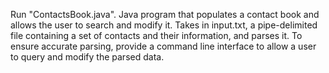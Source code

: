 Run "ContactsBook.java".
Java program that populates a contact book and allows the user to search and modify it.
Takes in input.txt, a pipe-delimited file containing a set of contacts and their information, and parses it.
To ensure accurate parsing, provide a command line interface to allow a user to query and modify the parsed data. 

